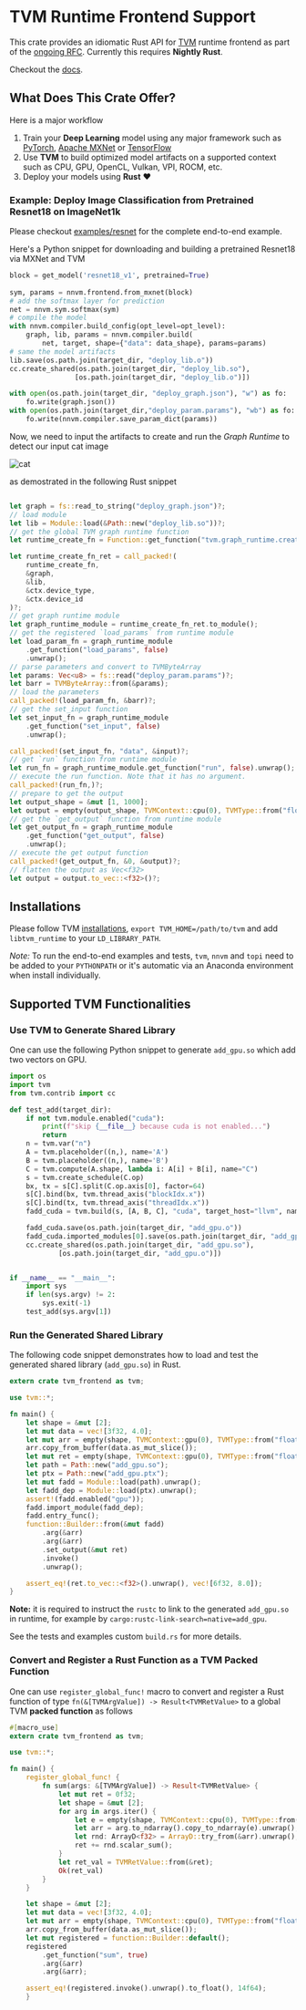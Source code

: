 # TVM Runtime Frontend Support

This crate provides an idiomatic Rust API for [TVM](https://github.com/dmlc/tvm) runtime frontend as part of the [ongoing RFC](https://github.com/dmlc/tvm/issues/1601). Currently this requires **Nightly Rust**.

Checkout the [docs](https://ehsanmok.github.io/tvm_frontend/tvm_frontend/index.html).

## What Does This Crate Offer?

Here is a major workflow

1. Train your **Deep Learning** model using any major framework such as [PyTorch](https://pytorch.org/), [Apache MXNet](https://mxnet.incubator.apache.org/) or [TensorFlow](https://www.tensorflow.org/)
2. Use **TVM** to build optimized model artifacts on a supported context such as CPU, GPU, OpenCL, Vulkan, VPI, ROCM, etc.
3. Deploy your models using **Rust** :heart:

### Example: Deploy Image Classification from Pretrained Resnet18 on ImageNet1k

Please checkout [examples/resnet](https://github.com/ehsanmok/tvm-rust/tree/master/examples/resnet) for the complete end-to-end example.

Here's a Python snippet for downloading and building a pretrained Resnet18 via MXNet and TVM

```python
block = get_model('resnet18_v1', pretrained=True)
    
sym, params = nnvm.frontend.from_mxnet(block)
# add the softmax layer for prediction
net = nnvm.sym.softmax(sym)
# compile the model
with nnvm.compiler.build_config(opt_level=opt_level):
    graph, lib, params = nnvm.compiler.build(
        net, target, shape={"data": data_shape}, params=params)
# same the model artifacts
lib.save(os.path.join(target_dir, "deploy_lib.o"))
cc.create_shared(os.path.join(target_dir, "deploy_lib.so"),
                [os.path.join(target_dir, "deploy_lib.o")])

with open(os.path.join(target_dir, "deploy_graph.json"), "w") as fo:
    fo.write(graph.json())
with open(os.path.join(target_dir,"deploy_param.params"), "wb") as fo:
    fo.write(nnvm.compiler.save_param_dict(params))
```

Now, we need to input the artifacts to create and run the *Graph Runtime* to detect our input cat image

![cat](https://github.com/dmlc/mxnet.js/blob/master/data/cat.png?raw=true)

as demostrated in the following Rust snippet

```rust

let graph = fs::read_to_string("deploy_graph.json")?;
// load module
let lib = Module::load(&Path::new("deploy_lib.so"))?;
// get the global TVM graph runtime function
let runtime_create_fn = Function::get_function("tvm.graph_runtime.create", true).unwrap();

let runtime_create_fn_ret = call_packed!(
    runtime_create_fn,
    &graph,
    &lib,
    &ctx.device_type,
    &ctx.device_id
)?;
// get graph runtime module
let graph_runtime_module = runtime_create_fn_ret.to_module();
// get the registered `load_params` from runtime module
let load_param_fn = graph_runtime_module
    .get_function("load_params", false)
    .unwrap();
// parse parameters and convert to TVMByteArray
let params: Vec<u8> = fs::read("deploy_param.params")?;
let barr = TVMByteArray::from(&params);
// load the parameters
call_packed!(load_param_fn, &barr)?;
// get the set_input function
let set_input_fn = graph_runtime_module
    .get_function("set_input", false)
    .unwrap();

call_packed!(set_input_fn, "data", &input)?;
// get `run` function from runtime module
let run_fn = graph_runtime_module.get_function("run", false).unwrap();
// execute the run function. Note that it has no argument.
call_packed!(run_fn,)?;
// prepare to get the output
let output_shape = &mut [1, 1000];
let output = empty(output_shape, TVMContext::cpu(0), TVMType::from("float"));
// get the `get_output` function from runtime module
let get_output_fn = graph_runtime_module
    .get_function("get_output", false)
    .unwrap();
// execute the get output function
call_packed!(get_output_fn, &0, &output)?;
// flatten the output as Vec<f32>
let output = output.to_vec::<f32>()?;
```

## Installations

Please follow TVM [installations](https://docs.tvm.ai/install/index.html), `export TVM_HOME=/path/to/tvm` and add `libtvm_runtime` to your `LD_LIBRARY_PATH`.

*Note:* To run the end-to-end examples and tests, `tvm`, `nnvm` and `topi` need to be added to your `PYTHONPATH` or it's automatic via an Anaconda environment when install individually.

## Supported TVM Functionalities

### Use TVM to Generate Shared Library

One can use the following Python snippet to generate `add_gpu.so` which add two vectors on GPU.

```python
import os
import tvm
from tvm.contrib import cc

def test_add(target_dir):
    if not tvm.module.enabled("cuda"):
        print(f"skip {__file__} because cuda is not enabled...")
        return
    n = tvm.var("n")
    A = tvm.placeholder((n,), name='A')
    B = tvm.placeholder((n,), name='B')
    C = tvm.compute(A.shape, lambda i: A[i] + B[i], name="C")
    s = tvm.create_schedule(C.op)
    bx, tx = s[C].split(C.op.axis[0], factor=64)
    s[C].bind(bx, tvm.thread_axis("blockIdx.x"))
    s[C].bind(tx, tvm.thread_axis("threadIdx.x"))
    fadd_cuda = tvm.build(s, [A, B, C], "cuda", target_host="llvm", name="myadd")

    fadd_cuda.save(os.path.join(target_dir, "add_gpu.o"))
    fadd_cuda.imported_modules[0].save(os.path.join(target_dir, "add_gpu.ptx"))
    cc.create_shared(os.path.join(target_dir, "add_gpu.so"),
            [os.path.join(target_dir, "add_gpu.o")])


if __name__ == "__main__":
    import sys
    if len(sys.argv) != 2:
        sys.exit(-1)
    test_add(sys.argv[1])
```

### Run the Generated Shared Library

The following code snippet demonstrates how to load and test the generated shared library (`add_gpu.so`) in Rust.

```rust
extern crate tvm_frontend as tvm;

use tvm::*;

fn main() {
    let shape = &mut [2];
    let mut data = vec![3f32, 4.0];
    let mut arr = empty(shape, TVMContext::gpu(0), TVMType::from("float"));
    arr.copy_from_buffer(data.as_mut_slice());
    let mut ret = empty(shape, TVMContext::gpu(0), TVMType::from("float"));
    let path = Path::new("add_gpu.so");
    let ptx = Path::new("add_gpu.ptx");
    let mut fadd = Module::load(path).unwrap();
    let fadd_dep = Module::load(ptx).unwrap();
    assert!(fadd.enabled("gpu"));
    fadd.import_module(fadd_dep);
    fadd.entry_func();
    function::Builder::from(&mut fadd)
        .arg(&arr)
        .arg(&arr)
        .set_output(&mut ret)
        .invoke()
        .unwrap();

    assert_eq!(ret.to_vec::<f32>().unwrap(), vec![6f32, 8.0]);
}
```

**Note:** it is required to instruct the `rustc` to link to the generated `add_gpu.so` in runtime, for example by
`cargo:rustc-link-search=native=add_gpu`. 

See the tests and examples custom `build.rs` for more details.

### Convert and Register a Rust Function as a TVM Packed Function

One can use `register_global_func!` macro to convert and register a Rust 
function of type `fn(&[TVMArgValue]) -> Result<TVMRetValue>` to a global TVM **packed function** as follows

```rust
#[macro_use]
extern crate tvm_frontend as tvm;

use tvm::*;

fn main() {
    register_global_func! {
        fn sum(args: &[TVMArgValue]) -> Result<TVMRetValue> {
            let mut ret = 0f32;
            let shape = &mut [2];
            for arg in args.iter() {
                let e = empty(shape, TVMContext::cpu(0), TVMType::from("float"));
                let arr = arg.to_ndarray().copy_to_ndarray(e).unwrap();
                let rnd: ArrayD<f32> = ArrayD::try_from(&arr).unwrap();
                ret += rnd.scalar_sum();
            }
            let ret_val = TVMRetValue::from(&ret);
            Ok(ret_val)
        }
    }

    let shape = &mut [2];
    let mut data = vec![3f32, 4.0];
    let mut arr = empty(shape, TVMContext::cpu(0), TVMType::from("float"));
    arr.copy_from_buffer(data.as_mut_slice());
    let mut registered = function::Builder::default();
    registered
        .get_function("sum", true)
        .arg(&arr)
        .arg(&arr);

    assert_eq!(registered.invoke().unwrap().to_float(), 14f64);
    }
```

